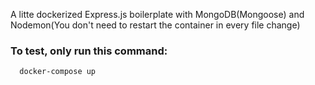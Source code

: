 A litte dockerized Express.js boilerplate with MongoDB(Mongoose) and Nodemon(You don't need to restart the container in every file change)

### To test, only run this command:
```
  docker-compose up
```
